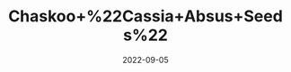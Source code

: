 ---
title: 'Chaskoo+%22Cassia+Absus+Seeds%22'
date: '2022-09-05' 
metatag: '' 
inventory: '0' 
draft: false 
# meta description 
shortDescripton: ''
description: 'Seed'
longdescription: ''
featured: True
# product Price
price: '80.0'
# Product Short Description
shortDescription: ''
productID: 'B30E838F-0D2D-ED11-9968-005056B3A416'
type: 'products'
category: 'Seed' 
thumnailproduct: 'https://aminsaddiquidawakhana.eralive.net/images/products/B30E838F-0D2D-ED11-9968-005056B3A4161.png' 
images:
  - image: 'images/products/B30E838F-0D2D-ED11-9968-005056B3A4161.png'  
Variants:
---